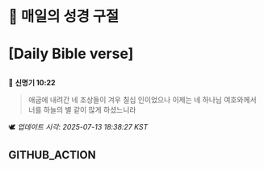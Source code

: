 # 🙏 매일의 성경 구절
# [Daily Bible verse]
##
<!-- START_BIBLE_VERSE -->
📖 **신명기 10:22**
> 애굽에 내려간 네 조상들이 겨우 칠십 인이었으나 이제는 네 하나님 여호와께서 너를 하늘의 별 같이 많게 하셨느니라

🕊️ _업데이트 시각: 2025-07-13 18:38:27 KST_
  <!-- END_BIBLE_VERSE -->
## GITHUB_ACTION
